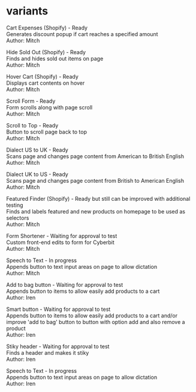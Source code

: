 # variants

Cart Expenses (Shopify) - Ready\
Generates discount popup if cart reaches a specified amount\
Author: Mitch

Hide Sold Out (Shopify) - Ready\
Finds and hides sold out items on page\
Author: Mitch

Hover Cart (Shopify) - Ready\
Displays cart contents on hover\
Author: Mitch

Scroll Form - Ready\
Form scrolls along with page scroll\
Author: Mitch

Scroll to Top - Ready\
Button to scroll page back to top\
Author: Mitch

Dialect US to UK - Ready\
Scans page and changes page content from American to British English\
Author: Mitch

Dialect UK to US - Ready\
Scans page and changes page content from British to American English\
Author: Mitch

Featured Finder (Shopify) - Ready but still can be improved with additional testing\
Finds and labels featured and new products on homepage to be used as selectors\
Author: Mitch

Form Shortener - Waiting for approval to test\
Custom front-end edits to form for Cyberbit\
Author: Mitch

Speech to Text - In progress\
Appends button to text input areas on page to allow dictation\
Author: Mitch

Add to bag button - Waiting for approval to test\
Appends button to items to allow easily add products to a cart\
Author: Iren

Smart button - Waiting for approval to test\
Appends button to items to allow easily add products to a cart and/or improve 'add to bag' button to button with option add and also remove a product\
Author: Iren

Stiky header - Waiting for approval to test\
Finds a header and makes it stiky\
Author: Iren

Speech to Text - In progress\
Appends button to text input areas on page to allow dictation\
Author: Iren
